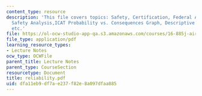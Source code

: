 ```yaml
---
content_type: resource
description: 'This file covers topics: Safety, Certification, Federal Aviation Regulations,
  Safety Analysis,ICAT Probability vs. Consequences Graph, Descriptive Probabilities
  etc.'
file: https://ol-ocw-studio-app-qa.s3.amazonaws.com/courses/16-885j-aircraft-systems-engineering-fall-2004/dfa11eb9df7ae237f82e8a097dfaa885_reliability.pdf
file_type: application/pdf
learning_resource_types:
- Lecture Notes
ocw_type: OCWFile
parent_title: Lecture Notes
parent_type: CourseSection
resourcetype: Document
title: reliability.pdf
uid: dfa11eb9-df7a-e237-f82e-8a097dfaa885
---
```

